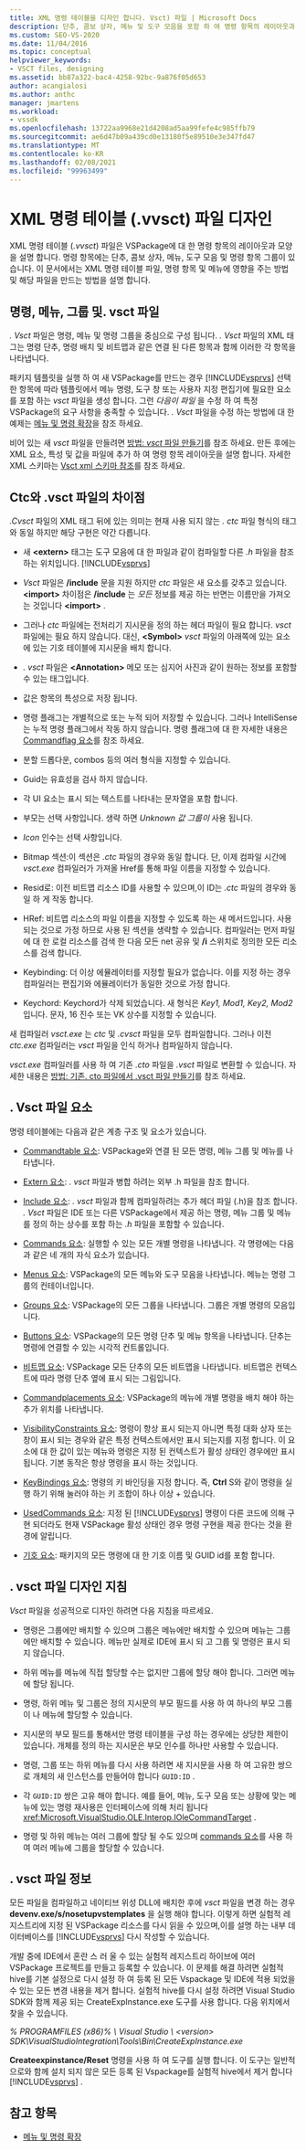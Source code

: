 ```yaml
---
title: XML 명령 테이블을 디자인 합니다. Vsct) 파일 | Microsoft Docs
description: 단추, 콤보 상자, 메뉴 및 도구 모음을 포함 하 여 명령 항목의 레이아웃과 모양을 설명 하는 XML 명령 테이블 (.vvsct) 파일을 디자인 하는 방법에 대해 알아봅니다.
ms.custom: SEO-VS-2020
ms.date: 11/04/2016
ms.topic: conceptual
helpviewer_keywords:
- VSCT files, designing
ms.assetid: bb87a322-bac4-4258-92bc-9a876f05d653
author: acangialosi
ms.author: anthc
manager: jmartens
ms.workload:
- vssdk
ms.openlocfilehash: 13722aa9968e21d4208ad5aa99fefe4c985ffb79
ms.sourcegitcommit: ae6d47b09a439cd0e13180f5e89510e3e347fd47
ms.translationtype: MT
ms.contentlocale: ko-KR
ms.lasthandoff: 02/08/2021
ms.locfileid: "99963499"
---
```

# <a name="design-xml-command-table-vsct-files"></a>XML 명령 테이블 (.vvsct) 파일 디자인
XML 명령 테이블 (*.vvsct*) 파일은 VSPackage에 대 한 명령 항목의 레이아웃과 모양을 설명 합니다. 명령 항목에는 단추, 콤보 상자, 메뉴, 도구 모음 및 명령 항목 그룹이 있습니다. 이 문서에서는 XML 명령 테이블 파일, 명령 항목 및 메뉴에 영향을 주는 방법 및 해당 파일을 만드는 방법을 설명 합니다.

## <a name="commands-menus-groups-and-the-vsct-file"></a>명령, 메뉴, 그룹 및. vsct 파일
 *. Vsct* 파일은 명령, 메뉴 및 명령 그룹을 중심으로 구성 됩니다. *. Vsct* 파일의 XML 태그는 명령 단추, 명령 배치 및 비트맵과 같은 연결 된 다른 항목과 함께 이러한 각 항목을 나타냅니다.

 패키지 템플릿을 실행 하 여 새 VSPackage를 만드는 경우 [!INCLUDE[vsprvs](../../code-quality/includes/vsprvs_md.md)] 선택한 항목에 따라 템플릿에서 메뉴 명령, 도구 창 또는 사용자 지정 편집기에 필요한 요소를 포함 하는 *vsct* 파일을 생성 합니다. 그런 *다음이 파일* 을 수정 하 여 특정 VSPackage의 요구 사항을 충족할 수 있습니다. *. Vsct* 파일을 수정 하는 방법에 대 한 예제는 [메뉴 및 명령 확장](../../extensibility/extending-menus-and-commands.md)을 참조 하세요.

 비어 있는 새 *vsct* 파일을 만들려면 [방법: *vsct* 파일 만들기](../../extensibility/internals/how-to-create-a-dot-vsct-file.md)를 참조 하세요. 만든 후에는 XML 요소, 특성 및 값을 파일에 추가 하 여 명령 항목 레이아웃을 설명 합니다. 자세한 XML 스키마는 [Vsct xml 스키마 참조](../../extensibility/vsct-xml-schema-reference.md)를 참조 하세요.

## <a name="differences-between-ctc-and-vsct-files"></a>Ctc와 .vsct 파일의 차이점
 *.Cvsct* 파일의 XML 태그 뒤에 있는 의미는 현재 사용 되지 않는 *. ctc* 파일 형식의 태그와 동일 하지만 해당 구현은 약간 다릅니다.

- 새 **\<extern>** 태그는 도구 모음에 대 한 파일과 같이 컴파일할 다른 *.h* 파일을 참조 하는 위치입니다. [!INCLUDE[vsprvs](../../code-quality/includes/vsprvs_md.md)]

- *Vsct* 파일은 **/include** 문을 지원 하지만 *ctc* 파일은 새 요소를 갖추고 있습니다. **\<import>** 차이점은 **/include** 는 *모든* 정보를 제공 하는 반면는 이름만을 가져오는 것입니다 **\<import>** .

- 그러나 *ctc* 파일에는 전처리기 지시문을 정의 하는 헤더 파일이 필요 합니다. *vsct* 파일에는 필요 하지 않습니다. 대신, **\<Symbol>** *vsct* 파일의 아래쪽에 있는 요소에 있는 기호 테이블에 지시문을 배치 합니다.

- *. vsct* 파일은 **\<Annotation>** 메모 또는 심지어 사진과 같이 원하는 정보를 포함할 수 있는 태그입니다.

- 값은 항목의 특성으로 저장 됩니다.

- 명령 플래그는 개별적으로 또는 누적 되어 저장할 수 있습니다.  그러나 IntelliSense는 누적 명령 플래그에서 작동 하지 않습니다. 명령 플래그에 대 한 자세한 내용은 [Commandflag 요소](../../extensibility/command-flag-element.md)를 참조 하세요.

- 분할 드롭다운, combos 등의 여러 형식을 지정할 수 있습니다.

- Guid는 유효성을 검사 하지 않습니다.

- 각 UI 요소는 표시 되는 텍스트를 나타내는 문자열을 포함 합니다.

- 부모는 선택 사항입니다. 생략 하면 *Unknown 값 그룹이* 사용 됩니다.

- *Icon* 인수는 선택 사항입니다.

- Bitmap 섹션:이 섹션은 *.ctc* 파일의 경우와 동일 합니다. 단, 이제 컴파일 시간에 *vsct.exe* 컴파일러가 가져올 Href를 통해 파일 이름을 지정할 수 있습니다.

- Resid로: 이전 비트맵 리소스 ID를 사용할 수 있으며,이 ID는 *.ctc* 파일의 경우와 동일 하 게 작동 합니다.

- HRef: 비트맵 리소스의 파일 이름을 지정할 수 있도록 하는 새 메서드입니다. 사용 되는 것으로 가정 하므로 사용 된 섹션을 생략할 수 있습니다. 컴파일러는 먼저 파일에 대 한 로컬 리소스를 검색 한 다음 모든 net 공유 및 **/i** 스위치로 정의한 모든 리소스를 검색 합니다.

- Keybinding: 더 이상 에뮬레이터를 지정할 필요가 없습니다. 이를 지정 하는 경우 컴파일러는 편집기와 에뮬레이터가 동일한 것으로 가정 합니다.

- Keychord: Keychord가 삭제 되었습니다. 새 형식은 *Key1, Mod1, Key2, Mod2* 입니다.  문자, 16 진수 또는 VK 상수를 지정할 수 있습니다.

새 컴파일러 *vsct.exe* 는 *ctc* 및 *.cvsct* 파일을 모두 컴파일합니다. 그러나 이전 *ctc.exe* 컴파일러는 *vsct* 파일을 인식 하거나 컴파일하지 않습니다.

*vsct.exe* 컴파일러를 사용 하 여 기존 *.cto* 파일을 *.vsct* 파일로 변환할 수 있습니다. 자세한 내용은 [방법: 기존. cto 파일에서 .vsct 파일 만들기](../../extensibility/internals/how-to-create-a-dot-vsct-file.md#how-to-create-a-dot-vsct-file-from-an-existing-dot-cto-file)를 참조 하세요.

## <a name="the-vsct-file-elements"></a>. Vsct 파일 요소
 명령 테이블에는 다음과 같은 계층 구조 및 요소가 있습니다.

- [Commandtable 요소](../../extensibility/commandtable-element.md): VSPackage와 연결 된 모든 명령, 메뉴 그룹 및 메뉴를 나타냅니다.

- [Extern 요소](../../extensibility/extern-element.md): *. vsct* 파일과 병합 하려는 외부 .h 파일을 참조 합니다.

- [Include 요소](../../extensibility/include-element.md): *. vsct* 파일과 함께 컴파일하려는 추가 헤더 파일 (.h)을 참조 합니다. *. Vsct* 파일은 IDE 또는 다른 VSPackage에서 제공 하는 명령, 메뉴 그룹 및 메뉴를 정의 하는 상수를 포함 하는 *.h* 파일을 포함할 수 있습니다.

- [Commands 요소](../../extensibility/commands-element.md): 실행할 수 있는 모든 개별 명령을 나타냅니다. 각 명령에는 다음과 같은 네 개의 자식 요소가 있습니다.

- [Menus 요소](../../extensibility/menus-element.md): VSPackage의 모든 메뉴와 도구 모음을 나타냅니다. 메뉴는 명령 그룹의 컨테이너입니다.

- [Groups 요소](../../extensibility/groups-element.md): VSPackage의 모든 그룹을 나타냅니다. 그룹은 개별 명령의 모음입니다.

- [Buttons 요소](../../extensibility/buttons-element.md): VSPackage의 모든 명령 단추 및 메뉴 항목을 나타냅니다. 단추는 명령에 연결할 수 있는 시각적 컨트롤입니다.

- [비트맵 요소](../../extensibility/bitmaps-element.md): VSPackage 모든 단추의 모든 비트맵을 나타냅니다. 비트맵은 컨텍스트에 따라 명령 단추 옆에 표시 되는 그림입니다.

- [Commandplacements 요소](../../extensibility/commandplacements-element.md): VSPackage의 메뉴에 개별 명령을 배치 해야 하는 추가 위치를 나타냅니다.

- [VisibilityConstraints 요소](../../extensibility/visibilityconstraints-element.md): 명령이 항상 표시 되는지 아니면 특정 대화 상자 또는 창이 표시 되는 경우와 같은 특정 컨텍스트에서만 표시 되는지를 지정 합니다. 이 요소에 대 한 값이 있는 메뉴와 명령은 지정 된 컨텍스트가 활성 상태인 경우에만 표시 됩니다. 기본 동작은 항상 명령을 표시 하는 것입니다.

- [KeyBindings 요소](../../extensibility/keybindings-element.md): 명령의 키 바인딩을 지정 합니다. 즉, **Ctrl** S와 같이 명령을 실행 하기 위해 눌러야 하는 키 조합이 하나 이상 + 있습니다.

- [UsedCommands 요소](../../extensibility/usedcommands-element.md): 지정 된 [!INCLUDE[vsprvs](../../code-quality/includes/vsprvs_md.md)] 명령이 다른 코드에 의해 구현 되더라도 현재 VSPackage 활성 상태인 경우 명령 구현을 제공 한다는 것을 환경에 알립니다.

- [기호 요소](../../extensibility/symbols-element.md): 패키지의 모든 명령에 대 한 기호 이름 및 GUID id를 포함 합니다.

## <a name="vsct-file-design-guidelines"></a>. vsct 파일 디자인 지침
 *Vsct* 파일을 성공적으로 디자인 하려면 다음 지침을 따르세요.

- 명령은 그룹에만 배치할 수 있으며 그룹은 메뉴에만 배치할 수 있으며 메뉴는 그룹에만 배치할 수 있습니다. 메뉴만 실제로 IDE에 표시 되 고 그룹 및 명령은 표시 되지 않습니다.

- 하위 메뉴를 메뉴에 직접 할당할 수는 없지만 그룹에 할당 해야 합니다. 그러면 메뉴에 할당 됩니다.

- 명령, 하위 메뉴 및 그룹은 정의 지시문의 부모 필드를 사용 하 여 하나의 부모 그룹이 나 메뉴에 할당할 수 있습니다.

- 지시문의 부모 필드를 통해서만 명령 테이블을 구성 하는 경우에는 상당한 제한이 있습니다. 개체를 정의 하는 지시문은 부모 인수를 하나만 사용할 수 있습니다.

- 명령, 그룹 또는 하위 메뉴를 다시 사용 하려면 새 지시문을 사용 하 여 고유한 쌍으로 개체의 새 인스턴스를 만들어야 합니다 `GUID:ID` .

- 각 `GUID:ID` 쌍은 고유 해야 합니다. 예를 들어, 메뉴, 도구 모음 또는 상황에 맞는 메뉴에 있는 명령 재사용은 인터페이스에 의해 처리 됩니다 <xref:Microsoft.VisualStudio.OLE.Interop.IOleCommandTarget> .

- 명령 및 하위 메뉴는 여러 그룹에 할당 될 수도 있으며 [commands 요소](../../extensibility/commands-element.md)를 사용 하 여 여러 메뉴에 그룹을 할당할 수 있습니다.

## <a name="vsct-file-notes"></a>. vsct 파일 정보
 모든 파일을 컴파일하고 네이티브 위성 DLL에 배치한 후에 *vsct* 파일을 변경 하는 경우 **devenv.exe/s/nosetupvstemplates** 을 실행 해야 합니다. 이렇게 하면 실험적 레지스트리에 지정 된 VSPackage 리소스를 다시 읽을 수 있으며,이를 설명 하는 내부 데이터베이스를 [!INCLUDE[vsprvs](../../code-quality/includes/vsprvs_md.md)] 다시 작성할 수 있습니다.

 개발 중에 IDE에서 혼란 스 러 울 수 있는 실험적 레지스트리 하이브에 여러 VSPackage 프로젝트를 만들고 등록할 수 있습니다. 이 문제를 해결 하려면 실험적 hive를 기본 설정으로 다시 설정 하 여 등록 된 모든 Vspackage 및 IDE에 적용 되었을 수 있는 모든 변경 내용을 제거 합니다. 실험적 hive를 다시 설정 하려면 Visual Studio SDK와 함께 제공 되는 CreateExpInstance.exe 도구를 사용 합니다. 다음 위치에서 찾을 수 있습니다.

 *% PROGRAMFILES (x86)% \ Visual Studio \\ \<version> SDK\VisualStudioIntegration\Tools\Bin\CreateExpInstance.exe*

 **Createexpinstance/Reset** 명령을 사용 하 여 도구를 실행 합니다. 이 도구는 일반적으로와 함께 설치 되지 않은 모든 등록 된 Vspackage를 실험적 hive에서 제거 합니다 [!INCLUDE[vsprvs](../../code-quality/includes/vsprvs_md.md)] .

## <a name="see-also"></a>참고 항목
- [메뉴 및 명령 확장](../../extensibility/extending-menus-and-commands.md)
